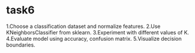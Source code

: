 # task6
1.Choose a classification dataset and normalize features.
2.Use KNeighborsClassifier from sklearn.
3.Experiment with different values of K.
4.Evaluate model using accuracy, confusion matrix.
5.Visualize decision boundaries.
